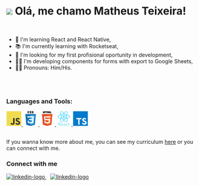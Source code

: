 # <img src="https://media.giphy.com/media/hvRJCLFzcasrR4ia7z/giphy.gif" width="40px"> Olá, me chamo Matheus Teixeira!

<img align="right" src="https://github-readme-stats.vercel.app/api/top-langs/?username=matheustsdev&layout=compact&langs_count=7&theme=dracula" alt=""  />

<br/>

- 🌱 I'm learning React and React Native,
- 📚 I'm currently learning with Rocketseat,
- 🔎 I'm looking for my first profisional oportunity in development,
- 👨‍💻 I'm developing components for forms with export to Google Sheets, 
- 👨‍🦱 Pronouns: Him/His.

<br/>
<br/>

### Languages and Tools:

<p align="left"> 
<a href="https://developer.mozilla.org/en-US/docs/Web/JavaScript" target="_blank"> <img src="https://raw.githubusercontent.com/devicons/devicon/master/icons/javascript/javascript-original.svg" alt="javascript" width="40" height="40"/> </a>	
<a href="https://www.w3schools.com/css/" target="_blank"> <img src="https://raw.githubusercontent.com/devicons/devicon/master/icons/css3/css3-original-wordmark.svg" alt="css3" width="40" height="40"/> </a>
<a href="https://www.w3.org/html/" target="_blank"> <img src="https://raw.githubusercontent.com/devicons/devicon/master/icons/html5/html5-original-wordmark.svg" alt="html5" width="40" height="40"/> </a> 
<a href="https://reactjs.org/" target="_blank"> <img src="https://raw.githubusercontent.com/devicons/devicon/master/icons/react/react-original-wordmark.svg" alt="react" width="40" height="40"/> </a>
<a href="https://www.typescriptlang.org/" target="_blank"> <img src="https://raw.githubusercontent.com/devicons/devicon/master/icons/typescript/typescript-original.svg" alt="typescript" width="40" height="40"/> </a>
</p>

## 

If you wanna know more about me, you can see my curriculum [here](https://drive.google.com/file/d/1jbDyU-2F9O81JLu9HC5Lgy47eixcRQlH/view) or you can connect with me.

### Connect with me

<a href="https://www.linkedin.com/in/matheust0105/"><img src="https://img.shields.io/badge/-Linkedin-white?logo=linkedin&logoColor=blue&style=flat" alt="linkedin-logo"/> </a>
<a href="mailto:matheusts.dev@gmail.com" style="margin-left:10px"><img src="https://img.shields.io/badge/-Mail-white?logo=gmail&logoColor=red&style=flat" alt="linkedin-logo"/> </a>
<br><br><br>
